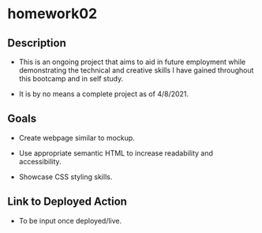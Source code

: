 # homework02 

## Description

* This is an ongoing project that aims to aid in future employment while demonstrating the technical and creative skills I have gained throughout this bootcamp and in self study. 

* It is by no means a complete project as of 4/8/2021. 


## Goals

* Create webpage similar to mockup.

* Use appropriate semantic HTML to increase readability and accessibility.

* Showcase CSS styling skills.


## Link to Deployed Action

* To be input once deployed/live.
